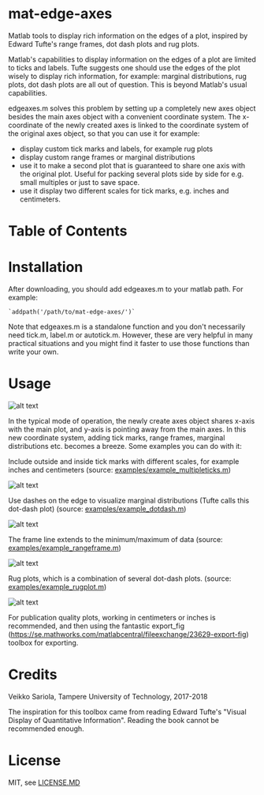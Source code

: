 # mat-edge-axes

Matlab tools to display rich information on the edges of a plot, inspired by Edward Tufte's range frames, dot dash plots and rug plots.

Matlab's capabilities to display information on the edges of a plot are limited to ticks and labels. Tufte suggests one should use the edges of the plot wisely to display rich information, for example: marginal distributions, rug plots, dot dash plots are all out of question. This is beyond Matlab's usual capabilities.

edgeaxes.m solves this problem by setting up a completely new axes object besides the main axes object with a convenient coordinate system. The x-coordinate of the newly created axes is linked to the coordinate system of the original axes object, so that you can use it for example:

- display custom tick marks and labels, for example rug plots
- display custom range frames or marginal distributions
- use it to make a second plot that is guaranteed to share one axis with the original plot. Useful for packing several plots side by side for e.g. small multiples or just to save space.
- use it display two different scales for tick marks, e.g. inches and centimeters.

Table of Contents
=================

Installation
============

After downloading, you should add edgeaxes.m to your matlab path. For example:

    `addpath('/path/to/mat-edge-axes/')`
    
Note that edgeaxes.m is a standalone function and you don't necessarily need tick.m, label.m or autotick.m. However, these are very helpful in many practical situations and you might find it faster to use those functions than write your own.  

Usage
=====

![alt text](https://github.com/vsariola/mat-edge-axes/raw/master/images/coordinatesystem.png "Coordinate systems set up by the edgeaxes.m")

In the typical mode of operation, the newly create axes object shares x-axis with the main plot, and y-axis is pointing away from the main axes. In this new coordinate system, adding tick marks, range frames, marginal distributions etc. becomes a breeze. Some examples you can do with it:

Include outside and inside tick marks with different scales, for example inches and centimeters (source: [examples/example_multipleticks.m](examples/example_multipleticks.m))

![alt text](https://github.com/vsariola/mat-edge-axes/raw/master/images/twoscales.png "Example displaying inch and cm ticks in a plot")

Use dashes on the edge to visualize marginal distributions (Tufte calls this dot-dash plot) (source: [examples/example_dotdash.m](examples/example_dotdash.m))

![alt text](https://github.com/vsariola/mat-edge-axes/raw/master/images/dotdash.png "Example of a dot-dash plot")

The frame line extends to the minimum/maximum of data (source: [examples/example_rangeframe.m](examples/example_rangeframe.m))

![alt text](https://github.com/vsariola/mat-edge-axes/raw/master/images/rangeframe.png "Example of a range frame")

Rug plots, which is a combination of several dot-dash plots. (source: [examples/example_rugplot.m](examples/example_rugplot.m))

![alt text](https://github.com/vsariola/mat-edge-axes/raw/master/images/rugplot.png "Example of a rug plot")

For publication quality plots, working in centimeters or inches is recommended, and then using the fantastic export_fig (https://se.mathworks.com/matlabcentral/fileexchange/23629-export-fig) toolbox for exporting.

Credits
=======

Veikko Sariola, Tampere University of Technology, 2017-2018

The inspiration for this toolbox came from reading Edward Tufte's "Visual Display of Quantitative Information". Reading the book cannot be recommended enough.

License
=======

MIT, see [LICENSE.MD](LICENSE.MD)